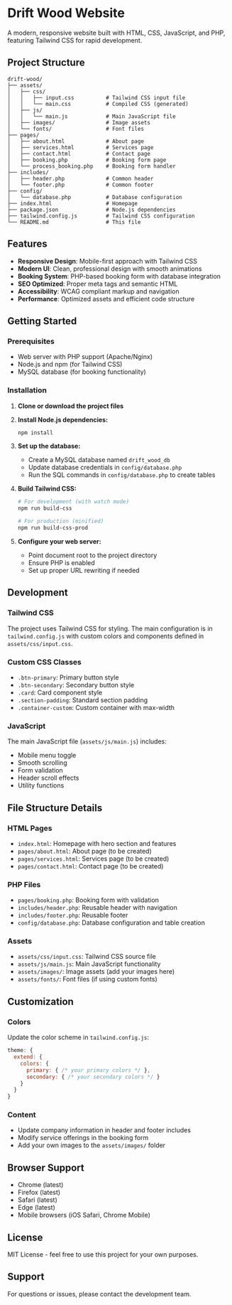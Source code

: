 # Drift Wood Website

A modern, responsive website built with HTML, CSS, JavaScript, and PHP, featuring Tailwind CSS for rapid development.

## Project Structure

```
drift-wood/
├── assets/
│   ├── css/
│   │   ├── input.css          # Tailwind CSS input file
│   │   └── main.css           # Compiled CSS (generated)
│   ├── js/
│   │   └── main.js            # Main JavaScript file
│   ├── images/                # Image assets
│   └── fonts/                 # Font files
├── pages/
│   ├── about.html             # About page
│   ├── services.html          # Services page
│   ├── contact.html           # Contact page
│   ├── booking.php            # Booking form page
│   └── process_booking.php    # Booking form handler
├── includes/
│   ├── header.php             # Common header
│   └── footer.php             # Common footer
├── config/
│   └── database.php           # Database configuration
├── index.html                 # Homepage
├── package.json               # Node.js dependencies
├── tailwind.config.js         # Tailwind CSS configuration
└── README.md                  # This file
```

## Features

- **Responsive Design**: Mobile-first approach with Tailwind CSS
- **Modern UI**: Clean, professional design with smooth animations
- **Booking System**: PHP-based booking form with database integration
- **SEO Optimized**: Proper meta tags and semantic HTML
- **Accessibility**: WCAG compliant markup and navigation
- **Performance**: Optimized assets and efficient code structure

## Getting Started

### Prerequisites

- Web server with PHP support (Apache/Nginx)
- Node.js and npm (for Tailwind CSS)
- MySQL database (for booking functionality)

### Installation

1. **Clone or download the project files**

2. **Install Node.js dependencies:**

   ```bash
   npm install
   ```

3. **Set up the database:**

   - Create a MySQL database named `drift_wood_db`
   - Update database credentials in `config/database.php`
   - Run the SQL commands in `config/database.php` to create tables

4. **Build Tailwind CSS:**

   ```bash
   # For development (with watch mode)
   npm run build-css

   # For production (minified)
   npm run build-css-prod
   ```

5. **Configure your web server:**
   - Point document root to the project directory
   - Ensure PHP is enabled
   - Set up proper URL rewriting if needed

## Development

### Tailwind CSS

The project uses Tailwind CSS for styling. The main configuration is in `tailwind.config.js` with custom colors and components defined in `assets/css/input.css`.

### Custom CSS Classes

- `.btn-primary`: Primary button style
- `.btn-secondary`: Secondary button style
- `.card`: Card component style
- `.section-padding`: Standard section padding
- `.container-custom`: Custom container with max-width

### JavaScript

The main JavaScript file (`assets/js/main.js`) includes:

- Mobile menu toggle
- Smooth scrolling
- Form validation
- Header scroll effects
- Utility functions

## File Structure Details

### HTML Pages

- `index.html`: Homepage with hero section and features
- `pages/about.html`: About page (to be created)
- `pages/services.html`: Services page (to be created)
- `pages/contact.html`: Contact page (to be created)

### PHP Files

- `pages/booking.php`: Booking form with validation
- `includes/header.php`: Reusable header with navigation
- `includes/footer.php`: Reusable footer
- `config/database.php`: Database configuration and table creation

### Assets

- `assets/css/input.css`: Tailwind CSS source file
- `assets/js/main.js`: Main JavaScript functionality
- `assets/images/`: Image assets (add your images here)
- `assets/fonts/`: Font files (if using custom fonts)

## Customization

### Colors

Update the color scheme in `tailwind.config.js`:

```javascript
theme: {
  extend: {
    colors: {
      primary: { /* your primary colors */ },
      secondary: { /* your secondary colors */ }
    }
  }
}
```

### Content

- Update company information in header and footer includes
- Modify service offerings in the booking form
- Add your own images to the `assets/images/` folder

## Browser Support

- Chrome (latest)
- Firefox (latest)
- Safari (latest)
- Edge (latest)
- Mobile browsers (iOS Safari, Chrome Mobile)

## License

MIT License - feel free to use this project for your own purposes.

## Support

For questions or issues, please contact the development team.










